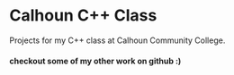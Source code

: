 # Calhoun C++ Class
 Projects for my C++ class at Calhoun Community College.

#### checkout some of my other work on github :)
